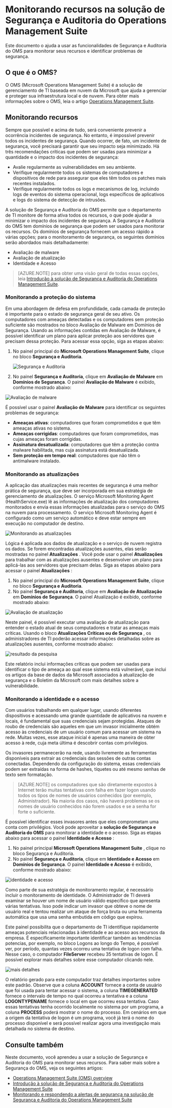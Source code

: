 <properties
   pageTitle="Monitorando recursos na solução de Segurança e Auditoria do Operations Management Suite | Microsoft Azure"
   description="Este documento o ajuda a usar as funcionalidades de Segurança e Auditoria do OMS para monitorar seus recursos e identificar problemas de segurança."
   services="operations-management-suite"
   documentationCenter="na"
   authors="YuriDio"
   manager="swadhwa"
   editor=""/>

<tags
   ms.service="operations-management-suite"
   ms.topic="article" 
   ms.devlang="na"
   ms.tgt_pltfrm="na"
   ms.workload="na"
   ms.date="10/18/2016"
   ms.author="yurid"/>


# <a name="monitoring-resources-in-operations-management-suite-security-and-audit-solution"></a>Monitorando recursos na solução de Segurança e Auditoria do Operations Management Suite

Este documento o ajuda a usar as funcionalidades de Segurança e Auditoria do OMS para monitorar seus recursos e identificar problemas de segurança.

## <a name="what-is-oms?"></a>O que é o OMS?

O OMS (Microsoft Operations Management Suite) é a solução de gerenciamento de TI baseada em nuvem da Microsoft que ajuda a gerenciar e proteger sua infraestrutura local e de nuvem. Para obter mais informações sobre o OMS, leia o artigo [Operations Management Suite](https://technet.microsoft.com/library/mt484091.aspx).

## <a name="monitoring-resources"></a>Monitorando recursos

Sempre que possível e acima de tudo, será conveniente prevenir a ocorrência incidentes de segurança. No entanto, é impossível prevenir todos os incidentes de segurança. Quando ocorrer, de fato, um incidente de segurança, você precisará garantir que seu impacto seja minimizado.  Há três recomendações críticas que podem ser usadas para minimizar a quantidade e o impacto dos incidentes de segurança:

- Avalie regularmente as vulnerabilidades em seu ambiente.
- Verifique regularmente todos os sistemas de computadores e dispositivos de rede para assegurar que eles têm todos os patches mais recentes instalados.
- Verifique regularmente todos os logs e mecanismos de log, incluindo logs de eventos do sistema operacional, logs específicos de aplicativos e logs do sistema de detecção de intrusões.

A solução de Segurança e Auditoria do OMS permite que o departamento de TI monitore de forma ativa todos os recursos, o que pode ajudar a minimizar o impacto dos incidentes de segurança. A Segurança e Auditoria do OMS tem domínios de segurança que podem ser usados para monitorar os recursos. Os domínios de segurança fornecem um acesso rápido a várias opções; para o monitoramento de segurança, os seguintes domínios serão abordados mais detalhadamente:

- Avaliação de malware
- Avaliação de atualização
- Identidade e Acesso

> [AZURE.NOTE] para obter uma visão geral de todas essas opções, leia [Introdução à solução de Segurança e Auditoria do Operations Management Suite](oms-security-getting-started.md).

### <a name="monitoring-system-protection"></a>Monitorando a proteção do sistema

Em uma abordagem de defesa em profundidade, cada camada de proteção é importante para o estado de segurança geral de seu ativo. Os computadores com ameaças detectadas e os computadores sem proteção suficiente são mostrados no bloco Avaliação de Malware em Domínios de Segurança. Usando as informações contidas em Avaliação de Malware, é possível identificar um plano para aplicar proteção aos servidores que precisam dessa proteção. Para acessar essa opção, siga as etapas abaixo:

1. No painel principal do **Microsoft Operations Management Suite**, clique no bloco **Segurança e Auditoria**.

    ![Segurança e Auditoria](./media/oms-security-responding-alerts/oms-security-responding-alerts-fig1.png)

2. No painel **Segurança e Auditoria**, clique em **Avaliação de Malware** em **Domínios de Segurança**. O painel **Avaliação de Malware** é exibido, conforme mostrado abaixo:

![Avaliação de malware](./media/oms-security-monitoring-resources/oms-security-monitoring-resources-fig2-ga.png)

É possível usar o painel **Avaliação de Malware** para identificar os seguintes problemas de segurança:

- **Ameaças ativas**: computadores que foram comprometidos e que têm ameaças ativas no sistema.
- **Ameaças corrigidas**: computadores que foram comprometidos, mas cujas ameaças foram corrigidas.
- **Assinatura desatualizada**: computadores que têm a proteção contra malware habilitada, mas cuja assinatura está desatualizada.
- **Sem proteção em tempo real**: computadores que não têm o antimalware instalado.

### <a name="monitoring-updates"></a>Monitorando as atualizações 

A aplicação das atualizações mais recentes de segurança é uma melhor prática de segurança, que deve ser incorporada em sua estratégia de gerenciamento de atualizações. O serviço Microsoft Monitoring Agent (HealthService.exe) lê as informações de atualização dos computadores monitorados e envia essas informações atualizadas para o serviço do OMS na nuvem para processamento. O serviço Microsoft Monitoring Agent é configurado como um serviço automático e deve estar sempre em execução no computador de destino.

![Monitorando as atualizações](./media/oms-security-monitoring-resources/oms-security-monitoring-resources-fig3.png)

Lógica é aplicada aos dados de atualização e o serviço de nuvem registra os dados. Se forem encontradas atualizações ausentes, elas serão mostradas no painel **Atualizações** . Você pode usar o painel **Atualizações** para trabalhar com as atualizações ausentes e desenvolver um plano para aplicá-las aos servidores que precisam delas. Siga as etapas abaixo para acessar o painel **Atualizações** :

1. No painel principal do **Microsoft Operations Management Suite**, clique no bloco **Segurança e Auditoria**.
2. No painel **Segurança e Auditoria**, clique em **Avaliação de Atualização** em **Domínios de Segurança**. O painel Atualização é exibido, conforme mostrado abaixo:

![Avaliação de atualização](./media/oms-security-monitoring-resources/oms-security-monitoring-resources-fig4.png)

Neste painel, é possível executar uma avaliação de atualização para entender o estado atual de seus computadores e tratar as ameaças mais críticas. Usando o bloco **Atualizações Críticas ou de Segurança** , os administradores de TI poderão acessar informações detalhadas sobre as atualizações ausentes, conforme mostrado abaixo:

![resultado da pesquisa](./media/oms-security-monitoring-resources/oms-security-monitoring-resources-fig5.png)

Este relatório inclui informações críticas que podem ser usadas para identificar o tipo de ameaça ao qual esse sistema está vulnerável, que inclui os artigos da base de dados da Microsoft associados à atualização de segurança e o Boletim da Microsoft com mais detalhes sobre a vulnerabilidade.

### <a name="monitoring-identity-and-access"></a>Monitorando a identidade e o acesso

Com usuários trabalhando em qualquer lugar, usando diferentes dispositivos e acessando uma grande quantidade de aplicativos na nuvem e locais, é fundamental que suas credenciais sejam protegidas. Ataques de roubo de credenciais são aqueles em que um invasor inicialmente obtém acesso às credenciais de um usuário comum para acessar um sistema na rede. Muitas vezes, esse ataque inicial é apenas uma maneira de obter acesso à rede, cuja meta última é descobrir contas com privilégios. 

Os invasores permanecerão na rede, usando livremente as ferramentas disponíveis para extrair as credenciais das sessões de outras contas conectadas. Dependendo da configuração do sistema, essas credenciais podem ser extraídas na forma de hashes, tíquetes ou até mesmo senhas de texto sem formatação.  

> [AZURE.NOTE] os computadores que são diretamente expostos à Internet terão muitas tentativas com falha em fazer logon usando todos os tipos de nomes de usuários conhecidos (por exemplo, Administrador). Na maioria dos casos, não haverá problemas se os nomes de usuário conhecidos não forem usados e se a senha for forte o suficiente.

É possível identificar esses invasores antes que eles comprometam uma conta com privilégios. Você pode aproveitar a **solução de Segurança e Auditoria do OMS** para monitorar a identidade e o acesso. Siga as etapas abaixo para acessar o painel **Identidade e Acesso** :

1. No painel principal **Microsoft Operations Management Suite** , clique no bloco Segurança e Auditoria.
2. No painel **Segurança e Auditoria**, clique em **Identidade e Acesso** em **Domínios de Segurança**. O painel **Identidade e Acesso** é exibido, conforme mostrado abaixo:

![identidade e acesso](./media/oms-security-monitoring-resources/oms-security-monitoring-resources-fig6-ga.png)

Como parte de sua estratégia de monitoramento regular, é necessário incluir o monitoramento de identidade. O Administrador de TI deverá examinar se houver um nome de usuário válido específico que apresenta várias tentativas. Isso pode indicar um invasor que obteve o nome de usuário real e tentou realizar um ataque de força bruta ou uma ferramenta automática que usa uma senha embutida em código que expirou.

Este painel possibilita que o departamento de TI identifique rapidamente ameaças potenciais relacionadas à identidade e ao acesso aos recursos da empresa. É especificamente importante identificar também as tendências potencias, por exemplo, no bloco Logons ao longo do Tempo, é possível ver, por período, quantas vezes ocorreu uma tentativa de logon com falha. Nesse caso, o computador **FileServer** recebeu 35 tentativas de logon. É possível explorar mais detalhes sobre esse computador clicando nele. 

![mais detalhes](./media/oms-security-monitoring-resources/oms-security-monitoring-resources-fig7-new.png)

O relatório gerado para este computador traz detalhes importantes sobre este padrão. Observe que a coluna **ACCOUNT** fornece a conta de usuário que foi usada para tentar acessar o sistema, a coluna **TIMEGENERATED** fornece o intervalo de tempo no qual ocorreu a tentativa e a coluna **LOGONTYPENAME** fornece o local em que ocorreu essa tentativa. Caso essas tentativas tenha ocorrido localmente no sistema por um programa, a coluna **PROCESS** poderá mostrar o nome do processo. Em cenários em que a origem da tentativa de logon é um programa, você já terá o nome do processo disponível e será possível realizar agora uma investigação mais detalhada no sistema de destino.

## <a name="see-also"></a>Consulte também

Neste documento, você aprendeu a usar a solução de Segurança e Auditoria do OMS para monitorar seus recursos. Para saber mais sobre a Segurança do OMS, veja os seguintes artigos:

- [Operations Management Suite (OMS) overview](operations-management-suite-overview.md)
- [Introdução à solução de Segurança e Auditoria do Operations Management Suite](oms-security-getting-started.md)
- [Monitorando e respondendo a alertas de segurança na solução de Segurança e Auditoria do Operations Management Suite](oms-security-responding-alerts.md)


<!--HONumber=Oct16_HO2-->


